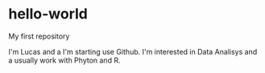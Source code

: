 # hello-world
My first repository

I'm Lucas and a I'm starting use Github. I'm interested in Data Analisys and a usually work with Phyton and R. 

